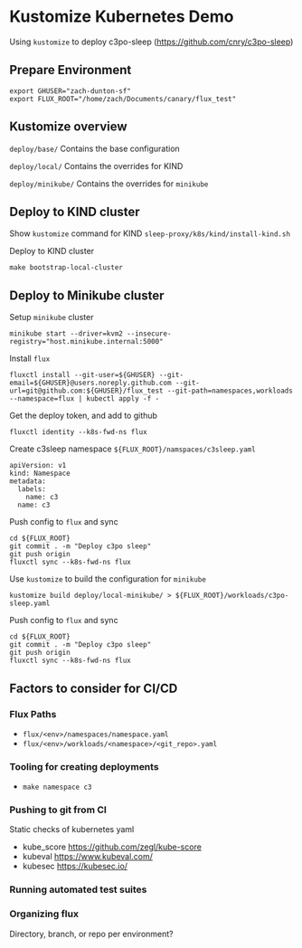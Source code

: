 # Kustomize Kubernetes Demo
Using `kustomize` to deploy c3po-sleep (https://github.com/cnry/c3po-sleep)

## Prepare Environment
```
export GHUSER="zach-dunton-sf"
export FLUX_ROOT="/home/zach/Documents/canary/flux_test"
```

## Kustomize overview
`deploy/base/` Contains the base configuration

`deploy/local/` Contains the overrides for KIND

`deploy/minikube/` Contains the overrides for `minikube`

## Deploy to KIND cluster
Show `kustomize` command for KIND `sleep-proxy/k8s/kind/install-kind.sh`

Deploy to KIND cluster
```
make bootstrap-local-cluster
```

## Deploy to Minikube cluster
Setup `minikube` cluster
```
minikube start --driver=kvm2 --insecure-registry="host.minikube.internal:5000"
```

Install `flux`
```
fluxctl install --git-user=${GHUSER} --git-email=${GHUSER}@users.noreply.github.com --git-url=git@github.com:${GHUSER}/flux_test --git-path=namespaces,workloads --namespace=flux | kubectl apply -f -
```

Get the deploy token, and add to github
```
fluxctl identity --k8s-fwd-ns flux
```

Create c3sleep namespace `${FLUX_ROOT}/namspaces/c3sleep.yaml`
```
apiVersion: v1	
kind: Namespace	
metadata:	
  labels:	
    name: c3	
  name: c3 
```

Push config to `flux` and sync
```
cd ${FLUX_ROOT}
git commit . -m "Deploy c3po sleep"
git push origin
fluxctl sync --k8s-fwd-ns flux
```

Use `kustomize` to build the configuration for `minikube`
```
kustomize build deploy/local-minikube/ > ${FLUX_ROOT}/workloads/c3po-sleep.yaml
```

Push config to `flux` and sync
```
cd ${FLUX_ROOT}
git commit . -m "Deploy c3po sleep"
git push origin
fluxctl sync --k8s-fwd-ns flux
```

## Factors to consider for CI/CD
### Flux Paths
* `flux/<env>/namespaces/namespace.yaml`
* `flux/<env>/workloads/<namespace>/<git_repo>.yaml`

### Tooling for creating deployments
* `make namespace c3`

### Pushing to git from CI
Static checks of kubernetes yaml
* kube_score https://github.com/zegl/kube-score
* kubeval https://www.kubeval.com/
* kubesec https://kubesec.io/

### Running automated test suites

### Organizing flux
Directory, branch, or repo per environment?